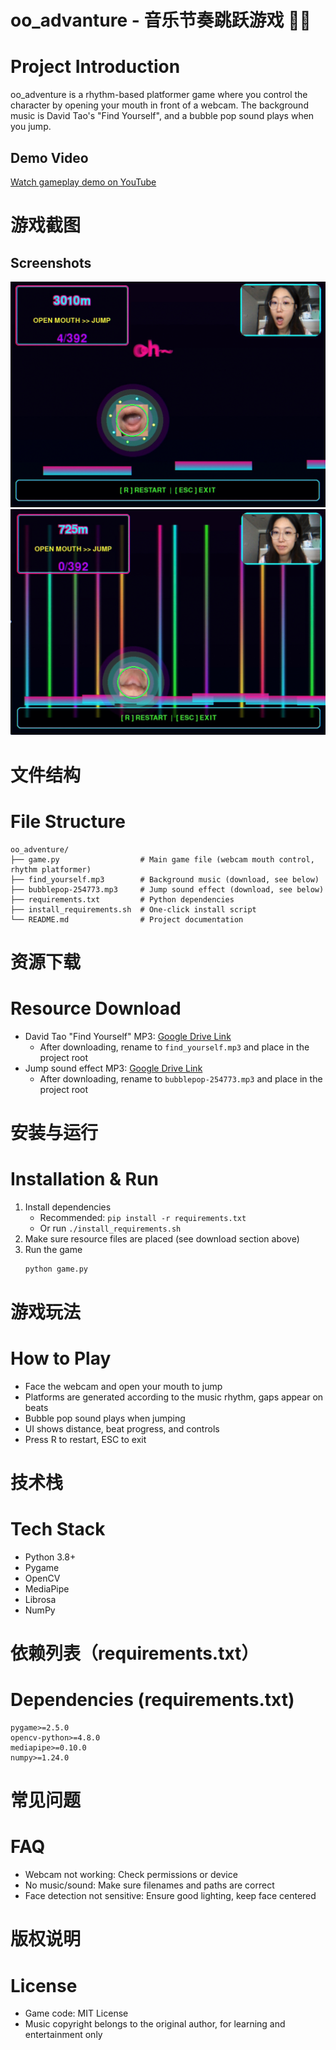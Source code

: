 # oo_advanture - 音乐节奏跳跃游戏 🎵🌸
# Project Introduction
oo_adventure is a rhythm-based platformer game where you control the character by opening your mouth in front of a webcam. The background music is David Tao's "Find Yourself", and a bubble pop sound plays when you jump.

## Demo Video
[Watch gameplay demo on YouTube](https://youtu.be/DLdJlzucmjM)

# 游戏截图
## Screenshots
![](screenshot1.JPG)
![](screenshot2.JPG)

# 文件结构
# File Structure
```
oo_adventure/
├── game.py                  # Main game file (webcam mouth control, rhythm platformer)
├── find_yourself.mp3        # Background music (download, see below)
├── bubblepop-254773.mp3     # Jump sound effect (download, see below)
├── requirements.txt         # Python dependencies
├── install_requirements.sh  # One-click install script
└── README.md                # Project documentation
```

# 资源下载
# Resource Download
- David Tao "Find Yourself" MP3: [Google Drive Link](https://drive.google.com/file/d/1QlHNg6zMcciLXTHnjFBFHlAVqkRuMQY9/view?usp=drive_link)
  - After downloading, rename to `find_yourself.mp3` and place in the project root
- Jump sound effect MP3: [Google Drive Link](https://drive.google.com/file/d/10qPV0qKGVayyi0aazKi6OAu1jF7b_7cJ/view?usp=drive_link)
  - After downloading, rename to `bubblepop-254773.mp3` and place in the project root

# 安装与运行
# Installation & Run
1. Install dependencies
   - Recommended: `pip install -r requirements.txt`
   - Or run `./install_requirements.sh`
2. Make sure resource files are placed (see download section above)
3. Run the game
   ```bash
   python game.py
   ```

# 游戏玩法
# How to Play
- Face the webcam and open your mouth to jump
- Platforms are generated according to the music rhythm, gaps appear on beats
- Bubble pop sound plays when jumping
- UI shows distance, beat progress, and controls
- Press R to restart, ESC to exit

# 技术栈
# Tech Stack
- Python 3.8+
- Pygame
- OpenCV
- MediaPipe
- Librosa
- NumPy

# 依赖列表（requirements.txt）
# Dependencies (requirements.txt)
```
pygame>=2.5.0
opencv-python>=4.8.0
mediapipe>=0.10.0
numpy>=1.24.0
```

# 常见问题
# FAQ
- Webcam not working: Check permissions or device
- No music/sound: Make sure filenames and paths are correct
- Face detection not sensitive: Ensure good lighting, keep face centered

# 版权说明
# License
- Game code: MIT License
- Music copyright belongs to the original author, for learning and entertainment only